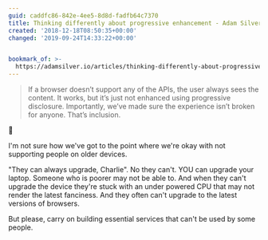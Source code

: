 ```yaml
---
guid: caddfc86-842e-4ee5-8d8d-fadfb64c7370
title: Thinking differently about progressive enhancement - Adam Silver
created: '2018-12-18T08:50:35+00:00'
changed: '2019-09-24T14:33:22+00:00'


bookmark_of: >-
  https://adamsilver.io/articles/thinking-differently-about-progressive-enhancement/
---
```


> If a browser doesn’t support any of the APIs, the user always sees the content. It works, but it’s just not enhanced using progressive disclosure. Importantly, we’ve made sure the experience isn’t broken for anyone. That’s inclusion.

💯

I'm not sure how we've got to the point where we're okay with not supporting people on older devices. 

"They can always upgrade, Charlie". No they can't. YOU can upgrade your laptop. Someone who is poorer may not be able to. And when they can't upgrade the device they're stuck with an under powered CPU that may not render the latest fanciness. And they often can't upgrade to the latest versions of browsers.

But please, carry on building essential services that can't be used by some people. 
